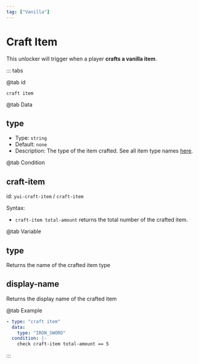 ```yaml
---
tag: ["Vanilla"]
---
```


# Craft Item

This unlocker will trigger when a player **crafts a vanilla item**.

::: tabs

@tab id

`craft item`

@tab Data

## type <Badge text="Required" type="tip" />

- Type: `string`
- Default: `none`
- Description: The type of the item crafted. See all item type names [here](https://hub.spigotmc.org/javadocs/bukkit/org/bukkit/Material.html).

@tab Condition

## craft-item

id: `yui-craft-item` / `craft-item`

Syntax:
- `craft-item total-amount` returns the total number of the crafted item.

@tab Variable

## type
Returns the name of the crafted item type

## display-name
Returns the display name of the crafted item

@tab Example

```yaml
- type: "craft item"
  data:
    type: "IRON_SWORD"
  condition: |-
    check craft-item total-amount == 5
```

:::